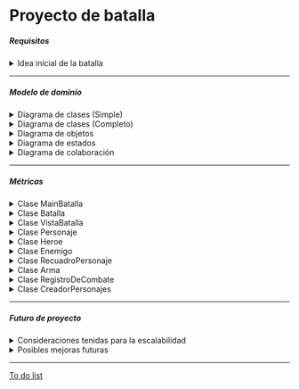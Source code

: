 # Proyecto de batalla

<h5> Requisitos </h5>

<details>
  <summary> Idea inicial de la batalla </summary><br>

  [Link](../docs/proyectos/pyBatalla.md)


</details>

<hr>
<h5> Modelo de dominio </h5>

<details>
  <summary>Diagrama de clases (Simple)</summary>
  
|Diagrama de clases
|:-:
|![](../out/Grupo1/MDominio/ClasesSimple/ClasesSimple.png)
|[Link](MDominio/ClasesSimple.puml)

</details>

<details>
  <summary>Diagrama de clases (Completo)</summary>
  
|Diagrama de clases
|:-:
|![](../out/Grupo1/MDominio/ClasesCompleto/ClasesCompleto.png)
|[Link](MDominio/ClasesCompleto.puml)

</details>

<details>
  <summary>Diagrama de objetos</summary>
  
|Diagrama de objetos
|:-:
|![](../out/Grupo1/MDominio/Objetos/Objetos.png)
|[Link](MDominio/Objetos.puml)

</details>

<details>
  <summary>Diagrama de estados</summary>
  
|Diagrama de estados
|:-:
|![](../out/Grupo1/MDominio/Estados/Estados.png)
|[Link](MDominio/Estados.puml)

</details>

<details>
  <summary>Diagrama de colaboración</summary>
  
|Diagrama de colaboración
|:-:
|![](../out/Grupo1/MDominio/Colaboracion/Colaboracion.png)
|[Link](MDominio/Colaboracion.puml)

</details>
<hr>

<h5>Métricas</h5>

<details>
  <summary>Clase MainBatalla</summary>

### Métricas de la clase MainBatalla

| Métricas  | Valor |
|---|---|
| Número de líneas | 12   |
| Número de métodos           | 1      |
| Número de atributos          | 0     |

### Métricas métodos clase MainBatalla

|Método| Parámetros | Líneas | Sentencias anidadas| Complejidad ciclomática|
|----|-----| ---- | -----| ---- |
|main() | 1 | 3 |  0 |   1  |

</details>

<details>
  <summary>Clase Batalla</summary>

### Métricas de la clase Batalla
| Métrica | Valor |
| --- | --- |
| Número de líneas | 77 |
| Número de métodos | 4 |
| Número de atributos | 3 |

### Métricas métodos clase Batalla

|Método| Parámetros | Líneas | Sentencias anidadas| Complejidad ciclomática|
|----|-----| ---- | -----| ---- |
|Batalla() | 2 | 3 |  0 |   1  |
|comenzarBatalla() | 0 | 22 | 2 | 8  |
|turnoHeroe() |  0 | 8 |  0 |   4  |
|turnoEnemigo() | 0 | 2 |  0 |   1  |

</details>

<details>
  <summary>Clase VistaBatalla</summary>

### Métricas de la clase VistaBatalla

| Métricas                | Valor |
|------------------------|-------|
| Número de líneas        | 90   |
| Número de métodos       | 9     |
| Número de atributos     | 6     |

### Métricas métodos clase VistaBatalla

|Método| Parámetros | Líneas | Sentencias anidadas| Complejidad ciclomática|
|----|-----| ---- | -----| ---- |
|VistaBatalla() | 2 | 3 |  0 |   1  |
|imprimirInterfaz() | 0 | 1 | 0 | 1  |
|anuciarGanador() | 1 | 1 | 0 | 1  |
|elegirAcción() | 0 | 13 | 0 | 5  |
|elegirArma() | 0 | 2 | 0 | 1  |
|esperarInteraccion() | 0 | 2 | 0 | 1  |
|scanElegir() | 1 | 12 | 0 | 3  |
|mostrarAcciones() | 0 | 3 | 0 | 1  |
|mostrarArmas() | 0 | 3 | 0 | 1 |

</details>

  <details>
  <summary>Clase Personaje</summary>

### Métricas de la clase Personaje

| Métricas  | Valor |
|---|---|
| Número de líneas | 112      |
| Número de métodos           | 17       |
| Número de atributos          | 9        |

### Métricas métodos clase Personaje

|Método| Parámetros | Líneas | Sentencias anidadas| Complejidad ciclomática|
|----|-----| ---- | -----| ---- |
|Personaje() | 6 | 7 |  0 |   1  |
|recibirDaño() | 1 | 6 | 0 | 2  |
|atacar() | 1 | 11 | 0 | 4 |
|puedeActuar() | 0 | 1 | 0 | 1  |
|avanzarTurnoSinActuar() | 0 | 1 | 0 | 1  |
|curarseDesmayado() | 0 | 2 | 0 | 1  |
|curarse() | 1 | 1 | 0 | 3  |
|despertar() | 0 | 2 | 0 | 1  |
|comprobarSiSeDespierta() | 0 | 3 | 0 | 3  |
|estaVivo() | 0 | 1 | 0 | 1  |
|desmayar() | 0 | 2 | 0 | 1  |
|getVidaActual() | 0 | 1 | 0 | 1  |
|equiparArma() | 0 | 1 | 0 | 1  |
|getArmas() | 0 | 1 | 0 | 1  |
|getSprite() | 0 | 1 | 0 | 1  |
|getNombre() | 0 | 1 | 0 | 1  |


  </details>

<details>
  <summary>Clase Heroe</summary>

### Métricas de la clase Heroe

| Métricas  | Valor |
|---|---|
| Número de líneas | 92      |
| Número de métodos           | 9    |
| Número de atributos          | 5      |

### Métricas métodos clase Heroe

|Método| Parámetros | Líneas | Sentencias anidadas| Complejidad ciclomática|
|----|-----| ---- | -----| ---- |
|Heroe() | 6 | 1 |  0 |   1  |
|defenderse() | 0 | 5 | 0 | 2  |
|iniciarEstadoDeCuración() | 0 | 3 | 0 | 1  |
|avanzarTurnoDeCuración() | 0 | 6 | 0 | 2  |
|puedeActuar() | 0 | 1 | 0 | 1  |
|recibirDaño() | 1 | 11 | 0 | 4  |
|avanzarTurnoSinActuar() | 0 | 8 | 0 | 5  |
|recibirDañoDefendiendose() | 1 | 6 | 0 | 3  |
|getAcciones() | 0 | 1 | 0 | 1  |

</details>

<details>
  <summary>Clase Enemigo</summary>

### Métricas de la clase Enemigo

| Métricas  | Valor |
|---|---|
| Número de líneas | 21    |
| Número de métodos           | 2       |
| Número de atributos          | 0        |

### Métricas métodos clase Enemigo

|Método| Parámetros | Líneas | Sentencias anidadas| Complejidad ciclomática|
|----|-----| ---- | -----| ---- |
|Enemigo() | 6 | 1 |  0 |   1  |
|equiparArmaAleatoria() | 0 | 2 | 0 | 1  |

</details>

<details>
  <summary>Clase RecuadroPersonaje</summary>

  ### Métricas de la clase RecuadroPersonaje


| Métricas  | Valor |
|---|---|
| Número de líneas | 93   |
| Número de métodos           | 4      |
| Número de atributos          | 2      |

### Métricas métodos clase RecuadroPersonaje

|Método| Parámetros | Líneas | Sentencias anidadas| Complejidad ciclomática|
|----|-----| ---- | -----| ---- |
|RecuadroPersonaje() | 2 | 2 |  0 |   1  |
|unirSprites() | 0 | 8 | 0 | 2  |
|llenarHuecos() | 2 | 8 | 0 | 3  |
|imprimir() | 0 | 19 | 0 | 2  |


</details>

<details>
  <summary>Clase Arma</summary>

### Métricas de la clase Arma
| Métricas  | Valor |
|---|---|
| Número de líneas | 37   |
| Número de métodos           | 6    |
| Número de atributos          | 4     |

### Métricas métodos clase Arma

|Método| Parámetros | Líneas | Sentencias anidadas| Complejidad ciclomática|
|----|-----| ---- | -----| ---- |
|Arma() | 4 | 4 |  0 |   1  |
|getNombre() | 0 | 1 | 0 | 1  |
|getDurabilidad() | 0 | 1 | 0 | 1  |
|getDaño() | 0 | 1 | 0 | 1  |
|getProbAcertar() | 0 | 1 | 0 | 1  |
|desgastar() | 0 | 1 | 0 | 1  |

</details>

<details>
  <summary>Clase RegistroDeCombate</summary>

### Métricas de la clase RegistroDeCombate

| Métricas  | Valor |
|---|---|
| Número de líneas | 45   |
| Número de métodos           | 6      |
| Número de atributos          | 2      |

### Métricas métodos clase Arma

|Método| Parámetros | Líneas | Sentencias anidadas| Complejidad ciclomática|
|----|-----| ---- | -----| ---- |
|anadirLog() | 0 | 7 | 0 | 3  |
|sacarAccionesTotal() | 0 | 3 | 0 | 2  |
|sacarAccionesTurnoActual() | 0 | 3 | 0 | 2  |
|pasarTurno() | 0 | 1 | 0 | 1  |
|turnoActual() | 0 | 1 | 0 | 1  |

</details>

<details>
  <summary>Clase CreadorPersonajes</summary>

  ### Métricas de la clase CreadorPersonajes

| Métricas  | Valor |
|---|---|
| Número de líneas | 70   |
| Número de métodos           | 2      |
| Número de atributos          | 0      |

### Métricas métodos clase CreadorPersonaje

|Método| Parámetros | Líneas | Sentencias anidadas| Complejidad ciclomática|
|----|-----| ---- | -----| ---- |
|Enemigo() | 0 | 22 | 0 | 1  |
|Heroe() | 0 | 22 | 0 | 1  |

</details>

<hr>

<h5> Futuro de proyecto </h5>
<details>
  <summary> Consideraciones tenidas para la escalabilidad </summary>
  <ul>
    <li> El héroe y los enemigos se pueden pasar como parámetros a la batalla, de esta forma puedes tener distintos personajes, con distintas acciones, vida...
    <li> Las armas no son estándar sino que se pueden también crear y atribuir a los personajes de la batalla
    <li> ....
  <ul>

</details>

<details>
  <summary> Posibles mejoras futuras </summary>
  <ul>
    <li> Se podría crear clase Pocion para poder tener distintos tipos de pociones
  <ul>

</details>
<hr>

[To do list](../Grupo1/ToDo/ToDo.md)
